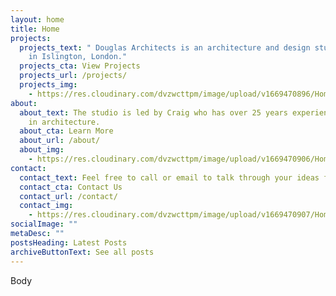 ```yaml
---
layout: home
title: Home
projects:
  projects_text: " Douglas Architects is an architecture and design studio based
    in Islington, London."
  projects_cta: View Projects
  projects_url: /projects/
  projects_img:
    - https://res.cloudinary.com/dvzwcttpm/image/upload/v1669470896/Homepage/allerton-road-architecture-douglas-architects-02_ld1ikz.jpg
about:
  about_text: The studio is led by Craig who has over 25 years experience working
    in architecture.
  about_cta: Learn More
  about_url: /about/
  about_img:
    - https://res.cloudinary.com/dvzwcttpm/image/upload/v1669470906/Homepage/1-col-apartment-collegecross__e4d1pk.jpg
contact:
  contact_text: Feel free to call or email to talk through your ideas for a project.
  contact_cta: Contact Us
  contact_url: /contact/
  contact_img:
    - https://res.cloudinary.com/dvzwcttpm/image/upload/v1669470907/Homepage/douglas_architects_hackney_bel_r_05_ckcwnu.jpg
socialImage: ""
metaDesc: ""
postsHeading: Latest Posts
archiveButtonText: See all posts
---
```

B﻿ody
